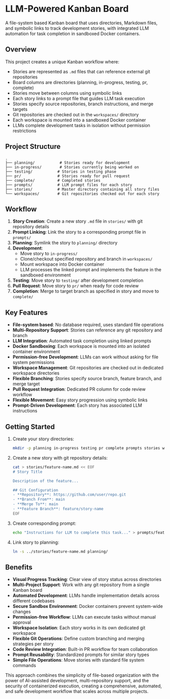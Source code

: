 # LLM-Powered Kanban Board

A file-system based Kanban board that uses directories, Markdown files, and symbolic links to track development stories, with integrated LLM automation for task completion in sandboxed Docker containers.

## Overview

This project creates a unique Kanban workflow where:
- Stories are represented as `.md` files that can reference external git repositories
- Board columns are directories (planning, in-progress, testing, pr, complete)
- Stories move between columns using symbolic links
- Each story links to a prompt file that guides LLM task execution
- Stories specify source repositories, branch instructions, and merge targets
- Git repositories are checked out in the `workspaces/` directory
- Each workspace is mounted into a sandboxed Docker container
- LLMs complete development tasks in isolation without permission restrictions

## Project Structure

```
.
├── planning/           # Stories ready for development
├── in-progress/        # Stories currently being worked on
├── testing/           # Stories in testing phase
├── pr/                # Stories ready for pull request
├── complete/          # Completed stories
├── prompts/           # LLM prompt files for each story
├── stories/           # Master directory containing all story files
└── workspaces/        # Git repositories checked out for each story
```

## Workflow

1. **Story Creation**: Create a new story `.md` file in `stories/` with git repository details
2. **Prompt Linking**: Link the story to a corresponding prompt file in `prompts/`
3. **Planning**: Symlink the story to `planning/` directory
4. **Development**: 
   - Move story to `in-progress/`
   - Clone/checkout specified repository and branch in `workspaces/`
   - Mount workspace into Docker container
   - LLM processes the linked prompt and implements the feature in the sandboxed environment
5. **Testing**: Move story to `testing/` after development completion
6. **Pull Request**: Move story to `pr/` when ready for code review
7. **Completion**: Merge to target branch as specified in story and move to `complete/`

## Key Features

- **File-system based**: No database required, uses standard file operations
- **Multi-Repository Support**: Stories can reference any git repository and branch
- **LLM Integration**: Automated task completion using linked prompts
- **Docker Sandboxing**: Each workspace is mounted into an isolated container environment
- **Permission-free Development**: LLMs can work without asking for file system permissions
- **Workspace Management**: Git repositories are checked out in dedicated workspace directories
- **Flexible Branching**: Stories specify source branch, feature branch, and merge target
- **Pull Request Integration**: Dedicated PR column for code review workflow
- **Flexible Movement**: Easy story progression using symbolic links
- **Prompt-Driven Development**: Each story has associated LLM instructions

## Getting Started

1. Create your story directories:
   ```bash
   mkdir -p planning in-progress testing pr complete prompts stories workspaces
   ```

2. Create a new story with git repository details:
   ```bash
   cat > stories/feature-name.md << EOF
   # Story Title
   
   Description of the feature...
   
   ## Git Configuration
   - **Repository**: https://github.com/user/repo.git
   - **Branch From**: main
   - **Merge To**: main
   - **Feature Branch**: feature/story-name
   EOF
   ```

3. Create corresponding prompt:
   ```bash
   echo "Instructions for LLM to complete this task..." > prompts/feature-name.md
   ```

4. Link story to planning:
   ```bash
   ln -s ../stories/feature-name.md planning/
   ```

## Benefits

- **Visual Progress Tracking**: Clear view of story status across directories
- **Multi-Project Support**: Work with any git repository from a single Kanban board
- **Automated Development**: LLMs handle implementation details across different codebases
- **Secure Sandbox Environment**: Docker containers prevent system-wide changes
- **Permission-free Workflow**: LLMs can execute tasks without manual approval
- **Workspace Isolation**: Each story works in its own dedicated git workspace
- **Flexible Git Operations**: Define custom branching and merging strategies per story
- **Code Review Integration**: Built-in PR workflow for team collaboration
- **Prompt Reusability**: Standardized prompts for similar story types
- **Simple File Operations**: Move stories with standard file system commands

This approach combines the simplicity of file-based organization with the power of AI-assisted development, multi-repository support, and the security of containerized execution, creating a comprehensive, automated, and safe development workflow that scales across multiple projects.